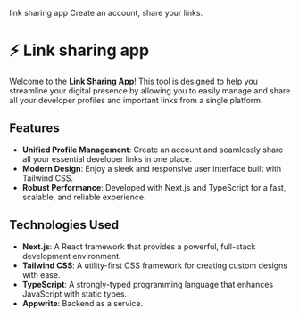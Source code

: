 link sharing app
Create an account, share your links.
# ⚡ Link sharing app
Welcome to the **Link Sharing App**! This tool is designed to help you streamline your digital presence by allowing you to easily manage and share all your developer profiles and important links from a single platform.

## Features

- **Unified Profile Management**: Create an account and seamlessly share all your essential developer links in one place.
- **Modern Design**: Enjoy a sleek and responsive user interface built with Tailwind CSS.
- **Robust Performance**: Developed with Next.js and TypeScript for a fast, scalable, and reliable experience.

## Technologies Used

- **Next.js**: A React framework that provides a powerful, full-stack development environment.
- **Tailwind CSS**: A utility-first CSS framework for creating custom designs with ease.
- **TypeScript**: A strongly-typed programming language that enhances JavaScript with static types.
- **Appwrite**: Backend as a service.

